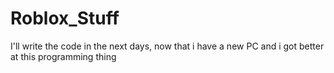 # Roblox_Stuff

I'll write the code in the next days, now that i have a new PC and i got better at this programming thing
